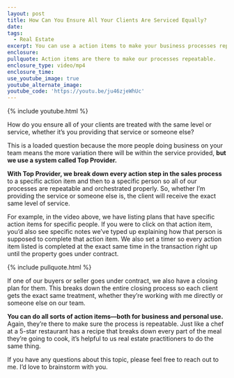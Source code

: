 ```yaml
---
layout: post
title: How Can You Ensure All Your Clients Are Serviced Equally?
date:
tags:
  - Real Estate
excerpt: You can use a action items to make your business processes repeatable and make sure all your clients get the same level of service.
enclosure:
pullquote: Action items are there to make our processes repeatable.
enclosure_type: video/mp4
enclosure_time:
use_youtube_image: true
youtube_alternate_image:
youtube_code: 'https://youtu.be/ju46zjeWhUc'
---
```



{% include youtube.html %}

How do you ensure all of your clients are treated with the same level or service, whether it’s you providing that service or someone else?

This is a loaded question because the more people doing business on your team means the more variation there will be within the service provided, **but we use a system called Top Provider.**

**With Top Provider, we break down every action step in the sales process** to a specific action item and then to a specific person so all of our processes are repeatable and orchestrated properly. So, whether I’m providing the service or someone else is, the client will receive the exact same level of service.

For example, in the video above, we have listing plans that have specific action items for specific people. If you were to click on that action item, you’d also see specific notes we’ve typed up explaining how that person is supposed to complete that action item. We also set a timer so every action item listed is completed at the exact same time in the transaction right up until the property goes under contract.

{% include pullquote.html %}

If one of our buyers or seller goes under contract, we also have a closing plan for them. This breaks down the entire closing process so each client gets the exact same treatment, whether they’re working with me directly or someone else on our team.

**You can do all sorts of action items—both for business and personal use.** Again, they’re there to make sure the process is repeatable. Just like a chef at a 5-star restaurant has a recipe that breaks down every part of the meal they’re going to cook, it’s helpful to us real estate practitioners to do the same thing.

If you have any questions about this topic, please feel free to reach out to me. I’d love to brainstorm with you.